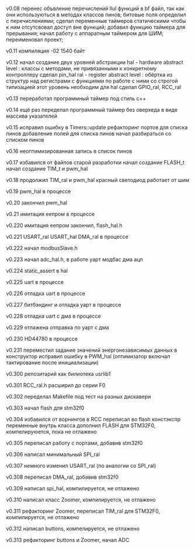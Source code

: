 v0.08   перенес объвление перечислений llul функций
        в bf файл, так как они используються в 
        методах классов пинов;
        битовые поля определил с перечислениями;
        сделал переменные таймеров статическими
        чтобы к ним отсутсвовал доступ вне функций;
        добавил функцию таймера для прерывания;
        начал работу с аппаратным таймером для ШИМ;
        переименовал проект;

v0.11   компиляция -02 1540 байт

v0.12   начал создание двух уровней абстракции
        hal - hardware abstract level
            : классы с методами,
              не привязанными к конкретному контроллеру
              сделал pin_hal
        ral - register abstract level
            : обёртка из структур над регистрами
              с функциями по работе с ними со строгой типизацией
              этот уровень необходим для hal
              сделал GPIO_ral, RCC_ral

v0.13   переработал программный таймер под стиль с++

v0.14   ещё раз переделал программный таймер
        без оверхеда в виде массива указателей

v0.15   исправил ошибку в Timers::update
        рефакторинг портов для списка пинов
        добавление полей для списка пинов
        начал разбираться со списком пинов

v0.16   неоптимизированная запись в список пинов

v0.17   избавился от файлов старой разработки
        начал создание FLASH_t
        начал создание TIM_t и pwm_hal

v0.18   продолжил TIM_ral и pwm_hal
        красный светодиод работает от шим

v0.19   pwm_hal в процессе

v0.20   закончил pwm_hal

v0.21   имитация еепром в процессе

v0.220  имитация еепром закончил, flash_hal.h

v0.221  USART_ral USART_hal DMA_ral в процессе

v0.222  начал modbusSlave.h

v0.223  начал adc_hal.h, в работе уарт модбас дма ацп

v0.224  static_assert в hal

v0.225  uart в процессе

v0.226  отладка uart в процессе

v0.227  битбэндинг и отладка уарт в процессе

v0.228  отладка uart с дма в процессе

v0.229  отлажена отправка по уарт с дма

v0.230  HD44780 в процессе

v0.231  переместил задание значений энергонезависимых данных в конструктор
        исправил ошибку в PWM_hal (оптимизатор включал тактирование после
        инициализации)


v0.300  репозитарий как билиотека usrlib1

v0.301  RCC_ral.h расширил до серии F0

v0.302  переделал Makefile под тест на разных дискавери

v0.303  начал flash для stm32f0

v0.304  избавился от ворнингов в RCC
        переписал во flash констэкспр переменные внутрь класса
        дополнил FLASH для STM32F0, компелируюется, пока не отлажено

v0.305  переписал работу с портами, добавив stm32f0

v0.306  написал минимальный SPI_ral

v0.307  немного изменил USART_ral (по аналогии со SPI_ral)

v0.308  переписал DMA_ral, добавив stm32f0

v0.309  написал spi_hal, компилируется, не отлажено

v0.310  написал класс Zoomer, компилируется, не отлажено

v0.311  рефакторинг Zoomer, переписал TIM_ral для STM32F0,
        компилируется, не отлажено

v0.312  написал buttons, компелируется, не отлажено

v0.313  рефакторинг buttons и Zoomer, начал ADC